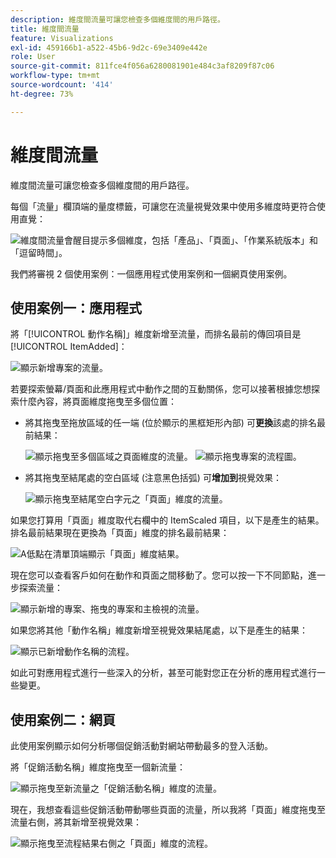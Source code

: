 ```yaml
---
description: 維度間流量可讓您檢查多個維度間的用戶路徑。
title: 維度間流量
feature: Visualizations
exl-id: 459166b1-a522-45b6-9d2c-69e3409e442e
role: User
source-git-commit: 811fce4f056a6280081901e484c3af8209f87c06
workflow-type: tm+mt
source-wordcount: '414'
ht-degree: 73%

---
```


# 維度間流量

維度間流量可讓您檢查多個維度間的用戶路徑。

每個「流量」欄頂端的量度標籤，可讓您在流量視覺效果中使用多維度時更符合使用直覺：

![維度間流量會醒目提示多個維度，包括「產品」、「頁面」、「作業系統版本」和「逗留時間」。](assets/flow.png)

我們將審視 2 個使用案例：一個應用程式使用案例和一個網頁使用案例。

## 使用案例一：應用程式

將「[!UICONTROL 動作名稱]」維度新增至流量，而排名最前的傳回項目是 [!UICONTROL ItemAdded]：

![顯示新增專案的流量。](assets/multi-dimensional-flow.png)

若要探索螢幕/頁面和此應用程式中動作之間的互動關係，您可以接著根據您想探索什麼內容，將頁面維度拖曳至多個位置：

* 將其拖曳至拖放區域的任一端 (位於顯示的黑框矩形內部) 可&#x200B;**更換**&#x200B;該處的排名最前結果：

  ![顯示拖曳至多個區域之頁面維度的流量。](assets/multi-dimensional-flow2.png) ![顯示拖曳專案的流程圖。](assets/multi-dimensional-flow3.png)

* 將其拖曳至結尾處的空白區域 (注意黑色括弧) 可&#x200B;**增加到**&#x200B;視覺效果：

  ![顯示拖曳至結尾空白字元之「頁面」維度的流量。](assets/multi-dimensional-flow4.png)

如果您打算用「頁面」維度取代右欄中的 ItemScaled 項目，以下是產生的結果。排名最前結果現在更換為「頁面」維度的排名最前結果：

![A低點在清單頂端顯示「頁面」維度結果。](assets/multi-dimensional-flow5.png)

現在您可以查看客戶如何在動作和頁面之間移動了。您可以按一下不同節點，進一步探索流量：

![顯示新增的專案、拖曳的專案和主檢視的流量。](assets/multi-dimensional-flow6.png)

如果您將其他「動作名稱」維度新增至視覺效果結尾處，以下是產生的結果：

![顯示已新增動作名稱的流程。](assets/multi-dimensional-flow7.png)

如此可對應用程式進行一些深入的分析，甚至可能對您正在分析的應用程式進行一些變更。

## 使用案例二：網頁

此使用案例顯示如何分析哪個促銷活動對網站帶動最多的登入活動。

將「促銷活動名稱」維度拖曳至一個新流量：

![顯示拖曳至新流量之「促銷活動名稱」維度的流量。](assets/multi-dimensional-flow8.png)

現在，我想查看這些促銷活動帶動哪些頁面的流量，所以我將「頁面」維度拖曳至流量右側，將其新增至視覺效果：

![顯示拖曳至流程結果右側之「頁面」維度的流程。](assets/multi-dimensional-flow9.png)
